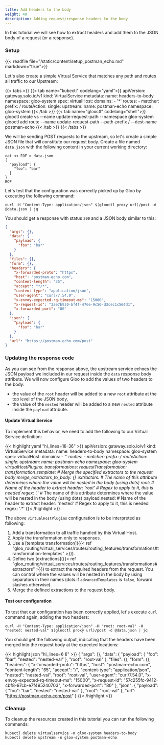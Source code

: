 ```yaml
---
title: Add headers to the body
weight: 40
description: Adding request/response headers to the body
---
```


In this tutorial we will see how to extract headers and add them to the JSON body of a request (or a response).

### Setup
{{< readfile file="/static/content/setup_postman_echo.md" markdown="true">}}

Let's also create a simple Virtual Service that matches any path and routes all traffic to our Upstream:

{{< tabs >}}
{{< tab name="kubectl" codelang="yaml">}}
apiVersion: gateway.solo.io/v1
kind: VirtualService
metadata:
  name: headers-to-body
  namespace: gloo-system
spec:
  virtualHost:
    domains:
    - '*'
    routes:
    - matcher:
        prefix: /
      routeAction:
        single:
          upstream:
            name: postman-echo
            namespace: gloo-system
{{< /tab >}}
{{< tab name="glooctl" codelang="shell">}}
glooctl create vs --name update-request-path --namespace gloo-system 
glooctl add route --name update-request-path --path-prefix / --dest-name postman-echo
{{< /tab >}}
{{< /tabs >}}

We will be sending POST requests to the upstream, so let's create a simple JSON file that will constitute our request 
body. Create a file named `data.json` with the following content in your current working directory:

```shell
cat << EOF > data.json
{
  "payload": {
    "foo": "bar"
  }
}
EOF
```

Let's test that the configuration was correctly picked up by Gloo by executing the following command:

```shell
curl -H "Content-Type: application/json" $(glooctl proxy url)/post -d @data.json | jq
```

You should get a response with status `200` and a JSON body similar to this:

```json
{
  "args": {},
  "data": {
    "payload": {
      "foo": "bar"
    }
  },
  "files": {},
  "form": {},
  "headers": {
    "x-forwarded-proto": "https",
    "host": "postman-echo.com",
    "content-length": "35",
    "accept": "*/*",
    "content-type": "application/json",
    "user-agent": "curl/7.54.0",
    "x-envoy-expected-rq-timeout-ms": "15000",
    "x-request-id": "2ae7b930-bf4f-476e-9c56-d3cec1c564d1",
    "x-forwarded-port": "80"
  },
  "json": {
    "payload": {
      "foo": "bar"
    }
  },
  "url": "https://postman-echo.com/post"
}
```

### Updating the response code
As you can see from the response above, the upstream service echoes the JSON payload we included in our request inside 
the `data` response body attribute. We will now configure Gloo to add the values of two headers to the body:

- the value of the `root` header will be added to a new `root` attribute at the top level of the JSON body,
- the value of the `nested` header will be added to a new `nested` attribute inside the `payload` attribute.

#### Update Virtual Service
To implement this behavior, we need to add the following to our Virtual Service definition:

{{< highlight yaml "hl_lines=18-36" >}}
apiVersion: gateway.solo.io/v1
kind: VirtualService
metadata:
  name: headers-to-body
  namespace: gloo-system
spec:
  virtualHost:
    domains:
    - '*'
    routes:
    - matcher:
        prefix: /
      routeAction:
        single:
          upstream:
            name: postman-echo
            namespace: gloo-system
    virtualHostPlugins:
      transformations:
        requestTransformation:
          transformation_template:
            # Merge the specified extractors to the request body
            merge_extractors_to_body: {}
            extractors:
              # The name of this attribute determines where the value will be nested in the body (using dots)
              root:
                # Name of the header to extract
                header: 'root'
                # Regex to apply to it, this is needed
                regex: '.*'
              # The name of this attribute determines where the value will be nested in the body (using dots)
              payload.nested:
                # Name of the header to extract
                header: 'nested'
                # Regex to apply to it, this is needed
                regex: '.*'
{{< /highlight >}}

The above `virtualHostPlugins` configuration is to be interpreted as following:

1. Add a transformation to all traffic handled by this Virtual Host.
1. Apply the transformation only to responses.
1. Use a [template transformation]({{< ref "gloo_routing/virtual_services/routes/routing_features/transformations#transformation-templates" >}}).
1. Define two [extractions]({{< ref "gloo_routing/virtual_services/routes/routing_features/transformations#extractors" >}}) 
to extract the required headers from the request. You can control where the values will be nested in the body by using 
separators in their names (dots if `advancedTemplates` is `false`, forward slashes otherwise).
1. Merge the defined extractions to the request body.

#### Test our configuration
To test that our configuration has been correctly applied, let's execute `curl` command again, adding the two headers:

```shell
curl -H "Content-Type: application/json" -H "root: root-val" -H "nested: nested-val" $(glooctl proxy url)/post -d @data.json | jq
```

You should get the following output, indicating that the headers have been merged into the request body at the expected 
locations:

{{< highlight json "hl_lines=6 8" >}}
{
  "args": {},
  "data": {
    "payload": {
      "foo": "bar",
      "nested": "nested-val"
    },
    "root": "root-val"
  },
  "files": {},
  "form": {},
  "headers": {
    "x-forwarded-proto": "https",
    "host": "postman-echo.com",
    "content-length": "65",
    "accept": "*/*",
    "content-type": "application/json",
    "nested": "nested-val",
    "root": "root-val",
    "user-agent": "curl/7.54.0",
    "x-envoy-expected-rq-timeout-ms": "15000",
    "x-request-id": "57c255fc-9412-4bf8-97cb-e7f495240703",
    "x-forwarded-port": "80"
  },
  "json": {
    "payload": {
      "foo": "bar",
      "nested": "nested-val"
    },
    "root": "root-val"
  },
  "url": "https://postman-echo.com/post"
}
{{< /highlight >}}

### Cleanup
To cleanup the resources created in this tutorial you can run the following commands:

```shell
kubectl delete virtualservice -n gloo-system headers-to-body
kubectl delete upstream -n gloo-system postman-echo
```